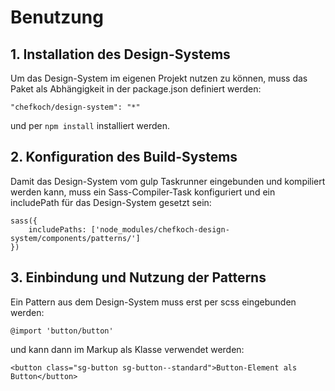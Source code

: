 # Benutzung

## 1. Installation des Design-Systems
Um das Design-System im eigenen Projekt nutzen zu können, muss
das Paket als Abhängigkeit in der package.json definiert werden:

    "chefkoch/design-system": "*"

und per `npm install` installiert werden.
    
## 2. Konfiguration des Build-Systems
Damit das Design-System vom gulp Taskrunner eingebunden und kompiliert
werden kann, muss ein Sass-Compiler-Task konfiguriert und ein
includePath für das Design-System gesetzt sein:

    sass({
        includePaths: ['node_modules/chefkoch-design-system/components/patterns/']
    }) 

## 3. Einbindung und Nutzung der Patterns
Ein Pattern aus dem Design-System muss erst per scss eingebunden werden:

    @import 'button/button'

und kann dann im Markup als Klasse verwendet werden:

    <button class="sg-button sg-button--standard">Button-Element als Button</button>

